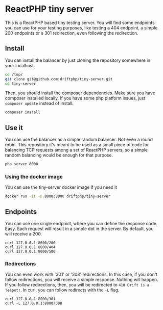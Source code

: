 # ReactPHP tiny server

This is a ReactPHP based tiny testing server. You will find some endpoints you
can use for your testing purposes, like testing a 404 endpoint, a simple 200
endpoints or a 301 redirection, even following the redirection.

## Install

You can install the balancer by just cloning the repository somewhere in your
localhost.

```bash
cd /tmp/
git clone git@github.com:driftphp/tiny-server.git
cd tiny-server
```

Then, you should install the composer dependencies. Make sure you have composer
installed locally. If you have some php platform issues, just `composer update`
instead of install.

```bash
composer install
```

## Use it

You can use the balancer as a simple random balancer. Not even a round robin.
This repository it's meant to be used as a small piece of code for balancing 
TCP requests among a set of ReactPHP servers, so a simple random balancing would
be enough for that purpose.

```bash
php server 8000
```

### Using the docker image

You can use the tiny-server docker image if you need it

```bash
docker run -it -p 8000:8000 driftphp/tiny-server
```

## Endpoints

You can use one single endpoint, where you can define the response code. Easy.
Each request will result in a simple dot in the server. By default, you will
receive a 200.

```
curl 127.0.0.1:8000/200
curl 127.0.0.1:8000/404
curl 127.0.0.1:8000/500
```

### Redirections

You can even work with '301' or '308' redirections. In this case, if you don't
follow redirections, you will receive a simple response. Nothing will happen. If
you follow redirections, then, you will be redirected to
`418 Drift is a Teapot!`. In curl, you can follow redirects with the `-L` flag.

```
curl 127.0.0.1:8000/301
curl -L 127.0.0.1:8000/308
```